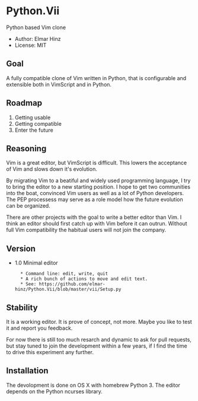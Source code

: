 # Python.Vii
Python based Vim clone

* Author: Elmar Hinz
* License: MIT

## Goal

A fully compatible clone of Vim written in Python, that is configurable and
extensible both in VimScript and in Python.

## Roadmap

1. Getting usable
2. Getting compatible
3. Enter the future

## Reasoning

Vim is a great editor, but VimScript is difficult. This lowers the acceptance
of Vim and slows down it's evolution.

By migrating Vim to a beatiful and widely used programming language, I try
to bring the editor to a new starting position. I hope to get two communities
into the boat, convinced Vim users as well as a lot of Python developers.
The PEP processess may serve as a role model how the future evolution can be
organized.

There are other projects with the goal to write a better editor than Vim. I
think an editor should first catch up with Vim before it can outrun. Without
full Vim compatibility the habitual users will not join the company.

## Version

* 1.0    Minimal editor

        * Command line: edit, write, quit
        * A rich bunch of actions to move and edit text.
        * See: https://github.com/elmar-hinz/Python.Vii/blob/master/vii/Setup.py

## Stability

It is a working editor. It is prove of concept, not more. Maybe you like to test it
and report you feedback.

For now there is still too much resarch and dynamic to ask for pull requests,
but stay tuned to join the development within a few years, if I find the time
to drive this experiment any further.

## Installation

The devolopment is done on OS X with homebrew Python 3. The editor depends
on the Python ncurses library.
